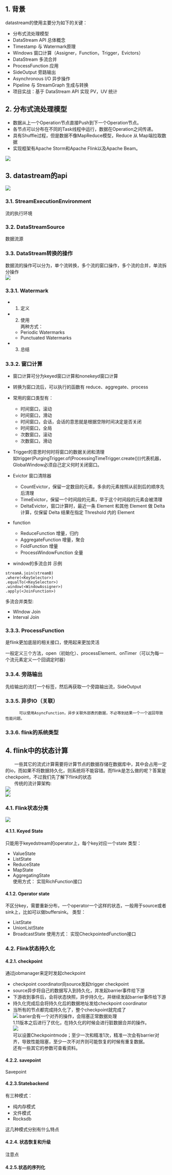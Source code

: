 ## 1. 背景
datastream的使用主要分为如下的关键：
* 分布式流处理模型
* DataStream API 总体概念
* Timestamp 与 Watermark原理
* Windows 窗口计算（Assigner，Function，Trigger，Evictors）
* DataStream 多流合并
* ProcessFunction 应用
* SideOutput 旁路输出
* Asynchronous I/O 异步操作
* Pipeline 与 StreamGraph 生成与转换
* 项目实战：基于 DataStream API 实现 PV，UV 统计  


## 2. 分布式流处理模型  
* 数据从上一个Operation节点直接Push到下一个Operation节点。
* 各节点可以分布在不同的Task线程中运行，数据在Operation之间传递。
* 具有Shuffle过程，但是数据不像MapReduce模型，Reduce 从 Map端拉取数据
* 实现框架有Apache Storm和Apache Flink以及Apache Beam。
  
![](flink流处理模型.png)  


## 3. datastream的api    
![](flink使用接口分类.png)
### 3.1. StreamExecutionEnvironment
流的执行环境

### 3.2. DataStreamSource
数据流源

### 3.3. DataStream转换的操作
数据流的操作可以分为，单个流转换，多个流的窗口操作，多个流的合并，单流拆分操作  
![](datastream转换.png)    
### 3.3.1. Watermark
* 1) 定义
* 2) 使用  
    两种方式：  
    * Periodic Watermarks
    * Punctuated Watermarks
* 3) 总结

### 3.3.2. 窗口计算
* 窗口计算可分为keyed窗口计算和nonekeyd窗口计算
* 转换为窗口流后，可以执行的函数有 reduce、aggregate、process
* 常用的窗口类型有：
  * 时间窗口，滚动
  * 时间窗口，滑动
  * 时间窗口，会话，会话的意思就是根据空隙时间决定是否关闭
  * 时间窗口，全局
  * 次数窗口，滚动
  * 次数窗口，滑动

* Trigger的意思时何时将窗口的数据关闭和清理  
如trigger(PurgingTrigger.of(ProcessingTimeTrigger.create()))代表机器，GlobalWindow必须自己定义何时关闭窗口。

* Evictor 窗口清除器
  * CountEvictor，保留一定数目的元素，多余的元素按照从前到后的顺序先后清理
  * TimeEvictor，保留一个时间段的元素，早于这个时间段的元素会被清理
  * DeltaEvictor，窗口计算时，最近一条 Element 和其他 Element 做 Delta 计算，仅保留 Delta 结果在指定 Threshold 内的 Element
* function
  * ReduceFunction
增量，归约
  * AggregateFunction
增量，聚合
  * FoldFunction
增量
  * ProcessWindowFunction
全量

* window的多流合并
示例
```
streamA.join(streamB)
.where(<KeySelector>)
.equalTo(<KeySelector>)
.window(<WindowAssigner>)
.apply(<JoinFunction>)
```
多流合并类型:
  * WIndow Join
  * Interval Join
### 3.3.3. ProcessFunction
是flink更加底层的相关接口，使用起来更加灵活

一般定义三个方法，open（初始化）、processElement、onTimer（可以为每一个流元素定义一个回调定时器）

### 3.3.4. 旁路输出
先给输出的流打一个标签，然后再获取一个旁路输出流，SideOutput

### 3.3.5. 异步IO（关联）
          可以使用AsyncFunction，异步关联外部表的数据，不必等到结果一个一个返回导致性能问题。

### 3.3.6. flink的系统类型  


## 4. flink中的状态计算    
&emsp;&emsp;一些其它的流式计算需要将计算节点的数据存储在数据库中，其中会占用一定的io，而如果不将数据持久化，则系统将不能容错。而flink是怎么做的呢？答案是checkpoint，不过我们先了解下flink的状态  
&emsp;&emsp;传统的流计算架构:  
![](传统流式框架1.png)    
![](传统流式框架2.png)    

### 4.1. Flink状态分类  
![](flink状态的分类.png)  


#### 4.1.1. Keyed State  
只能用于keyedstream的operator上，每个key对应一个state
类型：
* ValueState
* ListState
* ReduceState
* MapState
* AggregatingState  
使用方式：
实现RichFunction接口

#### 4.1.2. Operator state  
不区分key，需要重新分布，一个operator一个这样的状态，一般用于source或者sink上，比如可以做buffersink。
类型：
* ListState
* UnionListState
* BroadcastState
使用方式：
实现CheckpointedFunction接口  

### 4.2. Flink状态持久化  
#### 4.2.1. checkpoint  
通过jobmanager来定时发起checkpoint  
* checkpoint coordinator向source发起trigger checkpoint
* source异步将自己的数据写入到持久化，并发起barrier事件给下游
* 下游收到事件后，会将状态快照，异步持久化，并继续发起barrier事件给下游
* 持久化完成后会将持久化后的数据地址发给checkpoint coordinator
* 当所有的节点都完成持久化了，整个checkpoint就完成了  
![](checkpoint1.png)
barier会有一个对齐的操作，会阻塞正常数据处理  
1.11版本之后进行了优化，在持久化的时候会进行脏数据合并的操作。  
![](checkpoint2.png)  
可以设置Checkpointmode；至少一次和精准1次，精准一次会有barrier对齐，导致性能阻塞，至少一次不对齐则可能恢复的时候有重复数据。  
还有一些其它的参数可查看资料。  


#### 4.2.2. savepoint    
Savepoint  


#### 4.2.3.Statebackend
有三种模式：
* 纯内存模式
* 文件模式
* Rocksdb    

这几种模式分别有什么特点  


#### 4.2.4. 状态恢复和升级
注意点

#### 4.2.5.状态的序列化

